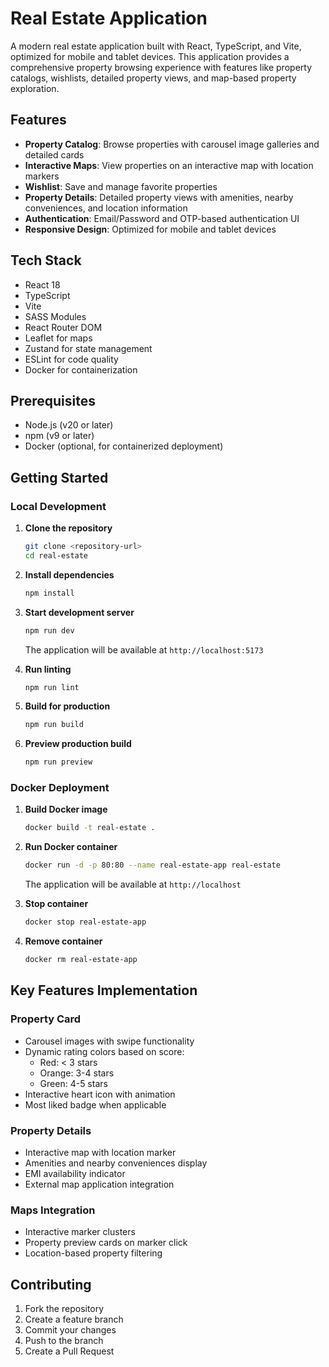 # Real Estate Application

A modern real estate application built with React, TypeScript, and Vite, optimized for mobile and tablet devices. This application provides a comprehensive property browsing experience with features like property catalogs, wishlists, detailed property views, and map-based property exploration.

## Features

- **Property Catalog**: Browse properties with carousel image galleries and detailed cards
- **Interactive Maps**: View properties on an interactive map with location markers
- **Wishlist**: Save and manage favorite properties
- **Property Details**: Detailed property views with amenities, nearby conveniences, and location information
- **Authentication**: Email/Password and OTP-based authentication UI
- **Responsive Design**: Optimized for mobile and tablet devices

## Tech Stack

- React 18
- TypeScript
- Vite
- SASS Modules
- React Router DOM
- Leaflet for maps
- Zustand for state management
- ESLint for code quality
- Docker for containerization

## Prerequisites

- Node.js (v20 or later)
- npm (v9 or later)
- Docker (optional, for containerized deployment)

## Getting Started

### Local Development

1. **Clone the repository**
   ```bash
   git clone <repository-url>
   cd real-estate
   ```

2. **Install dependencies**
   ```bash
   npm install
   ```

3. **Start development server**
   ```bash
   npm run dev
   ```
   The application will be available at `http://localhost:5173`

4. **Run linting**
   ```bash
   npm run lint
   ```

5. **Build for production**
   ```bash
   npm run build
   ```

6. **Preview production build**
   ```bash
   npm run preview
   ```

### Docker Deployment

1. **Build Docker image**
   ```bash
   docker build -t real-estate .
   ```

2. **Run Docker container**
   ```bash
   docker run -d -p 80:80 --name real-estate-app real-estate
   ```
   The application will be available at `http://localhost`

3. **Stop container**
   ```bash
   docker stop real-estate-app
   ```

4. **Remove container**
   ```bash
   docker rm real-estate-app
   ```

## Key Features Implementation

### Property Card
- Carousel images with swipe functionality
- Dynamic rating colors based on score:
  - Red: < 3 stars
  - Orange: 3-4 stars
  - Green: 4-5 stars
- Interactive heart icon with animation
- Most liked badge when applicable

### Property Details
- Interactive map with location marker
- Amenities and nearby conveniences display
- EMI availability indicator
- External map application integration

### Maps Integration
- Interactive marker clusters
- Property preview cards on marker click
- Location-based property filtering

## Contributing

1. Fork the repository
2. Create a feature branch
3. Commit your changes
4. Push to the branch
5. Create a Pull Request
